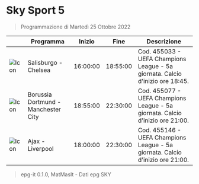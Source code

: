 # Sky Sport 5
> Programmazione di Martedì 25 Ottobre 2022

||Programma|Inizio|Fine|Descrizione|
|---|---|---|---|---|
|![Icon](https://guidatv.sky.it/uuid/3c2cc588-9e4e-4a66-aa4f-7f62f22c77c1/cover?md5ChecksumParam=6e17adbf5b5938ea01835b731fbc315a)|Salisburgo - Chelsea|16:00:00|18:55:00|Cod. 455033 - UEFA Champions League - 5a giornata. Calcio d&#039;inizio ore 18:45.
|![Icon](https://guidatv.sky.it/uuid/754c7d05-69c2-4c89-a677-93849f32bf4c/cover?md5ChecksumParam=894d903ab107fe2e6100e6860ee427a1)|Borussia Dortmund - Manchester City|18:55:00|22:30:00|Cod. 455077 - UEFA Champions League - 5a giornata. Calcio d&#039;inizio ore 21:00.
|![Icon](https://guidatv.sky.it/uuid/1be51135-c5a6-4283-864f-deb876b23821/cover?md5ChecksumParam=7edd4b215f0927e96e1f12be21161425)|Ajax - Liverpool|18:00:00|22:30:00|Cod. 455146 - UEFA Champions League - 5a giornata. Calcio d&#039;inizio ore 21:00.



 > epg-it 0.1.0, MatMasIt - Dati epg SKY